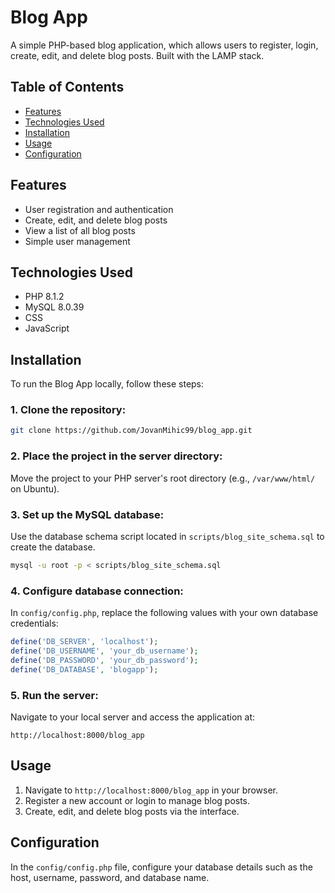 # Blog App

A simple PHP-based blog application, which allows users to register, login, create, edit, and delete blog posts. Built with the LAMP stack.

## Table of Contents
- [Features](#features)
- [Technologies Used](#technologies-used)
- [Installation](#installation)
- [Usage](#usage)
- [Configuration](#configuration)

## Features
- User registration and authentication
- Create, edit, and delete blog posts
- View a list of all blog posts
- Simple user management

## Technologies Used
- PHP 8.1.2
- MySQL 8.0.39
- CSS
- JavaScript

## Installation

To run the Blog App locally, follow these steps:

### 1. Clone the repository:
```bash
git clone https://github.com/JovanMihic99/blog_app.git
```

### 2. Place the project in the server directory:
Move the project to your PHP server's root directory (e.g., `/var/www/html/` on Ubuntu).

### 3. Set up the MySQL database:
Use the database schema script located in `scripts/blog_site_schema.sql` to create the database.

```bash
mysql -u root -p < scripts/blog_site_schema.sql
```

### 4. Configure database connection:
In `config/config.php`, replace the following values with your own database credentials:
```php
define('DB_SERVER', 'localhost');
define('DB_USERNAME', 'your_db_username');
define('DB_PASSWORD', 'your_db_password');
define('DB_DATABASE', 'blogapp');
```

### 5. Run the server:
Navigate to your local server and access the application at:
```url
http://localhost:8000/blog_app
```

## Usage
1. Navigate to `http://localhost:8000/blog_app` in your browser.
2. Register a new account or login to manage blog posts.
3. Create, edit, and delete blog posts via the interface.

## Configuration
In the `config/config.php` file, configure your database details such as the host, username, password, and database name.
